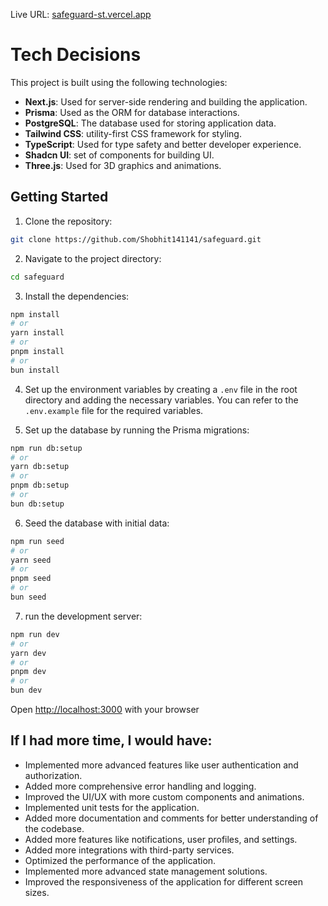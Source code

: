 Live URL: [safeguard-st.vercel.app](https://safeguard-st.vercel.app)

# Tech Decisions 
This project is built using the following technologies:
- **Next.js**: Used for server-side rendering and building the application.
- **Prisma**: Used as the ORM for database interactions.
- **PostgreSQL**: The database used for storing application data.
- **Tailwind CSS**: utility-first CSS framework for styling.
- **TypeScript**: Used for type safety and better developer experience.
- **Shadcn UI**: set of components for building UI.
- **Three.js**: Used for 3D graphics and animations.

## Getting Started

1. Clone the repository:

```bash
git clone https://github.com/Shobhit141141/safeguard.git
```

2. Navigate to the project directory:

```bash
cd safeguard
```

3. Install the dependencies:

```bash
npm install
# or
yarn install
# or
pnpm install
# or
bun install
```

4. Set up the environment variables by creating a `.env` file in the root directory and adding the necessary variables. You can refer to the `.env.example` file for the required variables.

5. Set up the database by running the Prisma migrations:

```bash
npm run db:setup
# or
yarn db:setup
# or
pnpm db:setup
# or
bun db:setup
```

6. Seed the database with initial data:

```bash
npm run seed
# or
yarn seed
# or
pnpm seed
# or
bun seed
```

7. run the development server:

```bash
npm run dev
# or
yarn dev
# or
pnpm dev
# or
bun dev
```

Open [http://localhost:3000](http://localhost:3000) with your browser 

## If I had more time, I would have:
- Implemented more advanced features like user authentication and authorization.
- Added more comprehensive error handling and logging.
- Improved the UI/UX with more custom components and animations.
- Implemented unit tests for the application.
- Added more documentation and comments for better understanding of the codebase.
- Added more features like notifications, user profiles, and settings.
- Added more integrations with third-party services.
- Optimized the performance of the application.
- Implemented more advanced state management solutions.
- Improved the responsiveness of the application for different screen sizes.

